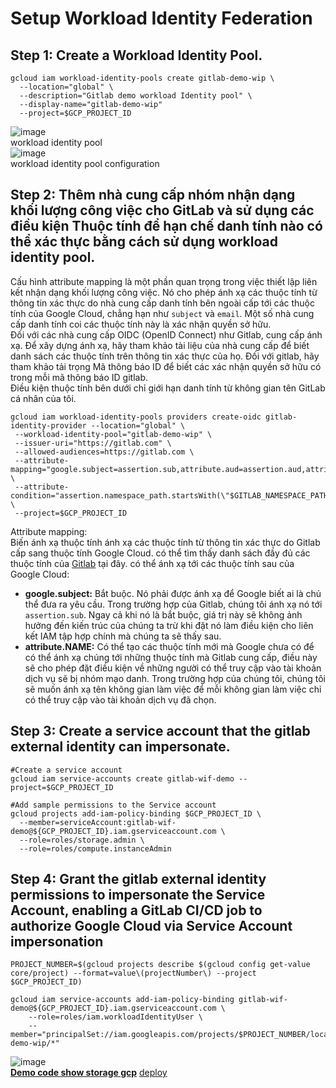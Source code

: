 # Setup Workload Identity Federation
## Step 1: Create a Workload Identity Pool.
```
gcloud iam workload-identity-pools create gitlab-demo-wip \
  --location="global" \
  --description="Gitlab demo workload Identity pool" \
  --display-name="gitlab-demo-wip"
  --project=$GCP_PROJECT_ID
```
![image](https://github.com/HuyPham01/docs/assets/96679595/b6aa5de3-005c-435d-8b33-08c32d5f5a34)  
workload identity pool  
![image](https://github.com/HuyPham01/docs/assets/96679595/edd8fdf1-8f9d-4a1d-a7df-b27c166c1040)  
workload identity pool configuration  
## Step 2: Thêm nhà cung cấp nhóm nhận dạng khối lượng công việc cho GitLab và sử dụng các điều kiện Thuộc tính để hạn chế danh tính nào có thể xác thực bằng cách sử dụng workload identity pool.
Cấu hình attribute mapping là một phần quan trọng trong việc thiết lập liên kết nhận dạng khối lượng công việc. Nó cho phép   ánh xạ các thuộc tính từ thông tin xác thực do nhà cung cấp danh tính bên ngoài cấp tới các thuộc tính của Google Cloud, chẳng hạn như `subject` và `email`. Một số nhà cung cấp danh tính coi các thuộc tính này là xác nhận quyền sở hữu.  
Đối với các nhà cung cấp OIDC (OpenID Connect) như Gitlab, cung cấp ánh xạ. Để xây dựng ánh xạ, hãy tham khảo tài liệu của nhà cung cấp để biết danh sách các thuộc tính trên thông tin xác thực của họ. Đối với gitlab, hãy tham khảo tải trọng Mã thông báo ID để biết các xác nhận quyền sở hữu có trong mỗi mã thông báo ID gitlab.  
Điều kiện thuộc tính bên dưới chỉ giới hạn danh tính từ không gian tên GitLab cá nhân của tôi.  
```
gcloud iam workload-identity-pools providers create-oidc gitlab-identity-provider --location="global" \
 --workload-identity-pool="gitlab-demo-wip" \
 --issuer-uri="https://gitlab.com" \
 --allowed-audiences=https://gitlab.com \
 --attribute-mapping="google.subject=assertion.sub,attribute.aud=assertion.aud,attribute.project_path=assertion.project_path,attribute.project_id=assertion.project_id,attribute.namespace_id=assertion.namespace_id,attribute.namespace_path=assertion.namespace_path,attribute.user_email=assertion.user_email,attribute.ref=assertion.ref,attribute.ref_type=assertion.ref_type" \
 --attribute-condition="assertion.namespace_path.startsWith(\"$GITLAB_NAMESPACE_PATH\")" \
 --project=$GCP_PROJECT_ID
```  
Attribute mapping:  
Biến ánh xạ thuộc tính ánh xạ các thuộc tính từ thông tin xác thực do Gitlab cấp sang thuộc tính Google Cloud.   có thể tìm thấy danh sách đầy đủ các thuộc tính của [Gitlab](https://docs.gitlab.com/ee/ci/cloud_services/google_cloud/) tại đây.   có thể ánh xạ tới các thuộc tính sau của Google Cloud:  
- **google.subject:** Bắt buộc. Nó phải được ánh xạ để Google biết ai là chủ thể đưa ra yêu cầu. Trong trường hợp của Gitlab, chúng tôi ánh xạ nó tới `assertion.sub`. Ngay cả khi nó là bắt buộc, giá trị này sẽ không ảnh hưởng đến kiến ​​trúc của chúng ta trừ khi   đặt nó làm điều kiện cho liên kết IAM tập hợp chính mà chúng ta sẽ thấy sau.
- **attribute.NAME:** Có thể tạo các thuộc tính mới mà Google chưa có để   có thể ánh xạ chúng tới những thuộc tính mà Gitlab cung cấp, điều này sẽ cho phép   đặt điều kiện về những người có thể truy cập vào tài khoản dịch vụ sẽ bị nhóm mạo danh. Trong trường hợp của chúng tôi, chúng tôi sẽ muốn ánh xạ tên không gian làm việc để mỗi không gian làm việc chỉ có thể truy cập vào tài khoản dịch vụ đã chọn.  
## Step 3: Create a service account that the gitlab external identity can impersonate.
```
#Create a service account
gcloud iam service-accounts create gitlab-wif-demo --project=$GCP_PROJECT_ID

#Add sample permissions to the Service account
gcloud projects add-iam-policy-binding $GCP_PROJECT_ID \
  --member=serviceAccount:gitlab-wif-demo@${GCP_PROJECT_ID}.iam.gserviceaccount.com \
  --role=roles/storage.admin \
  --role=roles/compute.instanceAdmin
```
## Step 4: Grant the gitlab external identity permissions to impersonate the Service Account, enabling a GitLab CI/CD job to authorize Google Cloud via Service Account impersonation
```
PROJECT_NUMBER=$(gcloud projects describe $(gcloud config get-value core/project) --format=value\(projectNumber\) --project $GCP_PROJECT_ID)

gcloud iam service-accounts add-iam-policy-binding gitlab-wif-demo@${GCP_PROJECT_ID}.iam.gserviceaccount.com \
    --role=roles/iam.workloadIdentityUser \
    --member="principalSet://iam.googleapis.com/projects/$PROJECT_NUMBER/locations/global/workloadIdentityPools/gitlab-demo-wip/*"
```
![image](https://github.com/HuyPham01/docs/assets/96679595/b1a568fd-cf6c-4b63-ac8c-4d1102ca5784)  
**[Demo code show storage gcp](./show-storage.md)**
[deploy](https://cloud.google.com/iam/docs/workload-identity-federation-with-deployment-pipelines#create_the_workload_identity_pool_and_provider)
